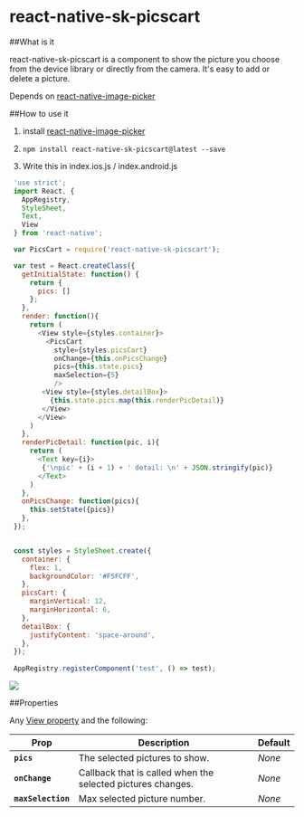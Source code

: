 # react-native-sk-picscart

##What is it

react-native-sk-picscart is a component to show the picture you choose from the device library or directly from the camera. It's easy to add or delete a picture.

Depends on [react-native-image-picker](https://github.com/marcshilling/react-native-image-picker)

##How to use it

1. install [react-native-image-picker](https://github.com/marcshilling/react-native-image-picker#install)

2. `npm install react-native-sk-picscart@latest --save`

3. Write this in index.ios.js / index.android.js

```javascript
 'use strict';
 import React, {
   AppRegistry,
   StyleSheet,
   Text,
   View
 } from 'react-native';

 var PicsCart = require('react-native-sk-picscart');

 var test = React.createClass({
   getInitialState: function() {
     return {
       pics: []
     };
   },
   render: function(){
     return (
       <View style={styles.container}>
         <PicsCart
           style={styles.picsCart}
           onChange={this.onPicsChange}
           pics={this.state.pics}
           maxSelection={5}
           />
        <View style={styles.detailBox}>
          {this.state.pics.map(this.renderPicDetail)}
        </View>
       </View>
     )
   },
   renderPicDetail: function(pic, i){
     return (
       <Text key={i}>
        {'\npic' + (i + 1) + ' detail: \n' + JSON.stringify(pic)}
       </Text>
     )
   },
   onPicsChange: function(pics){
     this.setState({pics})
   },
 });


 const styles = StyleSheet.create({
   container: {
     flex: 1,
     backgroundColor: '#F5FCFF',
   },
   picsCart: {
     marginVertical: 12,
     marginHorizontal: 6,
   },
   detailBox: {
     justifyContent: 'space-around',
   },
 });
 
 AppRegistry.registerComponent('test', () => test);

```
![](https://raw.githubusercontent.com/shigebeyond/react-native-sk-picscart/master/demo.gif)

##Properties

Any [View property](http://facebook.github.io/react-native/docs/view.html) and the following:

| Prop | Description | Default |
|---|---|---|
|**`pics`**|The selected pictures to show. |*None*|
|**`onChange`**|Callback that is called when the selected pictures changes. |*None*|
|**`maxSelection`**|Max selected picture number. |*None*|

